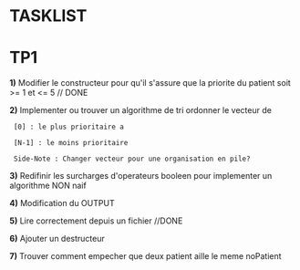 
   TASKLIST
==================
   TP1
==================
   **1)** Modifier le constructeur pour qu'il s'assure que la priorite du patient soit >= 1 et <= 5 // DONE

   **2)** Implementer ou trouver un algorithme de tri ordonner le vecteur de

     [0] : le plus prioritaire a

     [N-1] : le moins prioritaire

     Side-Note : Changer vecteur pour une organisation en pile?

   **3)** Redifinir les surcharges d'operateurs booleen pour implementer un algorithme NON naif

   **4)** Modification du OUTPUT

   **5)** Lire correctement depuis un fichier //DONE

   **6)** Ajouter un destructeur

   **7)** Trouver comment empecher que deux patient aille le meme noPatient
